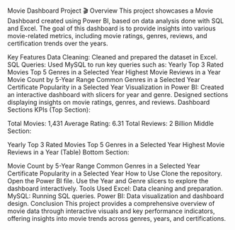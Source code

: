 Movie Dashboard Project 🎬
Overview
This project showcases a Movie Dashboard created using Power BI, based on data analysis done with SQL and Excel. The goal of this dashboard is to provide insights into various movie-related metrics, including movie ratings, genres, reviews, and certification trends over the years.

Key Features
Data Cleaning: Cleaned and prepared the dataset in Excel.
SQL Queries: Used MySQL to run key queries such as:
Yearly Top 3 Rated Movies
Top 5 Genres in a Selected Year
Highest Movie Reviews in a Year
Movie Count by 5-Year Range
Common Genres in a Selected Year
Certificate Popularity in a Selected Year
Visualization in Power BI:
Created an interactive dashboard with slicers for year and genre.
Designed sections displaying insights on movie ratings, genres, and reviews.
Dashboard Sections
KPIs (Top Section):

Total Movies: 1,431
Average Rating: 6.31
Total Reviews: 2 Billion
Middle Section:

Yearly Top 3 Rated Movies
Top 5 Genres in a Selected Year
Highest Movie Reviews in a Year (Table)
Bottom Section:

Movie Count by 5-Year Range
Common Genres in a Selected Year
Certificate Popularity in a Selected Year
How to Use
Clone the repository.
Open the Power BI file.
Use the Year and Genre slicers to explore the dashboard interactively.
Tools Used
Excel: Data cleaning and preparation.
MySQL: Running SQL queries.
Power BI: Data visualization and dashboard design.
Conclusion
This project provides a comprehensive overview of movie data through interactive visuals and key performance indicators, offering insights into movie trends across genres, years, and certifications.

